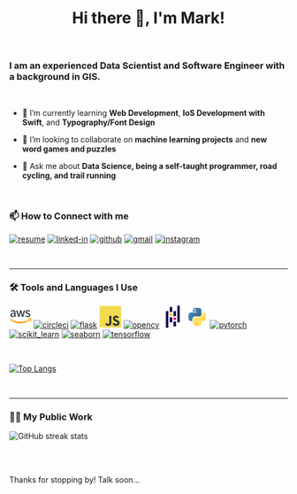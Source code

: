 <h1 align="center">Hi there 👋, I'm Mark!</h1>
</br>


<h3 align="left">I am an experienced Data Scientist and Software Engineer with a background in GIS.</h3>

</br>

- 🌱 I’m currently learning **Web Development**, **IoS Development with Swift**, and **Typography/Font Design**

- 👯 I’m looking to collaborate on **machine learning projects** and **new word games and puzzles**

- 💬 Ask me about **Data Science, being a self-taught programmer, road cycling, and trail running**

</br>

<h3 align="left">📫 How to Connect with me</h3>

[![resume](https://img.shields.io/badge/Resume-4285F4?style=for-the-badge&logo=read-the-docs&logoColor=white)](https://drive.google.com/file/d/1VHVtSbI770pohO59G4dYeK4S6pOFKfPZ/view?usp=sharing)
[![linked-in](https://img.shields.io/badge/Linked_In-0077B5?style=for-the-badge&logo=LinkedIn&logoColor=white)](https://www.linkedin.com/in/mark-favorito-101b7090/)
[![github](https://img.shields.io/badge/GitHub-000000?style=for-the-badge&logo=GitHub&logoColor=white)](https://github.com/mfavorito1995)
[![gmail](https://img.shields.io/badge/Gmail-D14836?style=for-the-badge&logo=Gmail&logoColor=white)](mailto:mfavorito1995@gmail.com)
[![instagram](https://img.shields.io/badge/Instagram-E4405F?style=for-the-badge&logo=instagram&logoColor=white)](https://www.instagram.com/mlfavorito/)

</br>

---

<h3 align="left">🛠️ Tools and Languages I Use</h3>

<p align="left"> <a href="https://aws.amazon.com" target="_blank" rel="noreferrer"> <img src="https://raw.githubusercontent.com/devicons/devicon/master/icons/amazonwebservices/amazonwebservices-original-wordmark.svg" alt="aws" width="40" height="40"/></a>
  <a href="https://circleci.com" target="_blank" rel="noreferrer"> <img src="https://www.vectorlogo.zone/logos/circleci/circleci-icon.svg" alt="circleci" width="40" height="40"/></a>
  <a href="https://flask.palletsprojects.com/" target="_blank" rel="noreferrer"> <img src="https://www.vectorlogo.zone/logos/pocoo_flask/pocoo_flask-icon.svg" alt="flask" width="40" height="40"/></a>
  <a href="https://developer.mozilla.org/en-US/docs/Web/JavaScript" target="_blank" rel="noreferrer"> <img src="https://raw.githubusercontent.com/devicons/devicon/master/icons/javascript/javascript-original.svg" alt="javascript" width="40" height="40"/></a>
  <a href="https://opencv.org/" target="_blank" rel="noreferrer"> <img src="https://www.vectorlogo.zone/logos/opencv/opencv-icon.svg" alt="opencv" width="40" height="40"/></a>
  <a href="https://pandas.pydata.org/" target="_blank" rel="noreferrer"> <img src="https://raw.githubusercontent.com/devicons/devicon/2ae2a900d2f041da66e950e4d48052658d850630/icons/pandas/pandas-original.svg" alt="pandas" width="40" height="40"/></a>
  <a href="https://www.python.org" target="_blank" rel="noreferrer"> <img src="https://raw.githubusercontent.com/devicons/devicon/master/icons/python/python-original.svg" alt="python" width="40" height="40"/></a>
  <a href="https://pytorch.org/" target="_blank" rel="noreferrer"> <img src="https://www.vectorlogo.zone/logos/pytorch/pytorch-icon.svg" alt="pytorch" width="40" height="40"/></a>
  <a href="https://scikit-learn.org/" target="_blank" rel="noreferrer"> <img src="https://upload.wikimedia.org/wikipedia/commons/0/05/Scikit_learn_logo_small.svg" alt="scikit_learn" width="40" height="40"/></a>
  <a href="https://seaborn.pydata.org/" target="_blank" rel="noreferrer"> <img src="https://seaborn.pydata.org/_images/logo-mark-lightbg.svg" alt="seaborn" width="40" height="40"/></a>
  <a href="https://www.tensorflow.org" target="_blank" rel="noreferrer"> <img src="https://www.vectorlogo.zone/logos/tensorflow/tensorflow-icon.svg" alt="tensorflow" width="40" height="40"/></a>
</p>

</br>

[![Top Langs](https://github-readme-stats.vercel.app/api/top-langs/?username=mfavorito1995)](https://github.com/anuraghazra/github-readme-stats)

</br>

---

<h3 align="left">🧑‍💼 My Public Work</h3>

![GitHub streak stats](https://streak-stats.demolab.com/?user=mfavorito1995)  


</br>
</br>

Thanks for stopping by! Talk soon...

